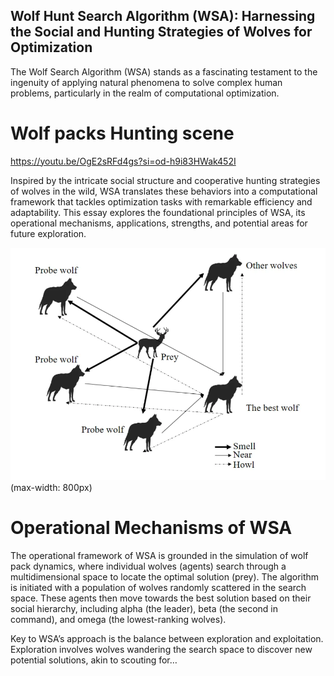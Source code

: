 ## Wolf Hunt Search Algorithm (WSA): Harnessing the Social and Hunting Strategies of Wolves for Optimization
The Wolf Search Algorithm (WSA) stands as a fascinating testament to the ingenuity of applying natural phenomena to solve complex human problems, particularly in the realm of computational optimization.

# Wolf packs Hunting scene
https://youtu.be/OgE2sRFd4gs?si=od-h9i83HWak452I

Inspired by the intricate social structure and cooperative hunting strategies of wolves in the wild, WSA translates these behaviors into a computational framework that tackles optimization tasks with remarkable efficiency and adaptability. This essay explores the foundational principles of WSA, its operational mechanisms, applications, strengths, and potential areas for future exploration.

!["Wolf Hunting Strategy"](https://github.com/lamthienphuc/Wolf-Hunt-Search-Algorithm/blob/main/Screenshot%202024-03-18%20160046.png)(max-width: 800px)

# Operational Mechanisms of WSA
The operational framework of WSA is grounded in the simulation of wolf pack dynamics, where individual wolves (agents) search through a multidimensional space to locate the optimal solution (prey). The algorithm is initiated with a population of wolves randomly scattered in the search space. These agents then move towards the best solution based on their social hierarchy, including alpha (the leader), beta (the second in command), and omega (the lowest-ranking wolves).

Key to WSA’s approach is the balance between exploration and exploitation. Exploration involves wolves wandering the search space to discover new potential solutions, akin to scouting for…


